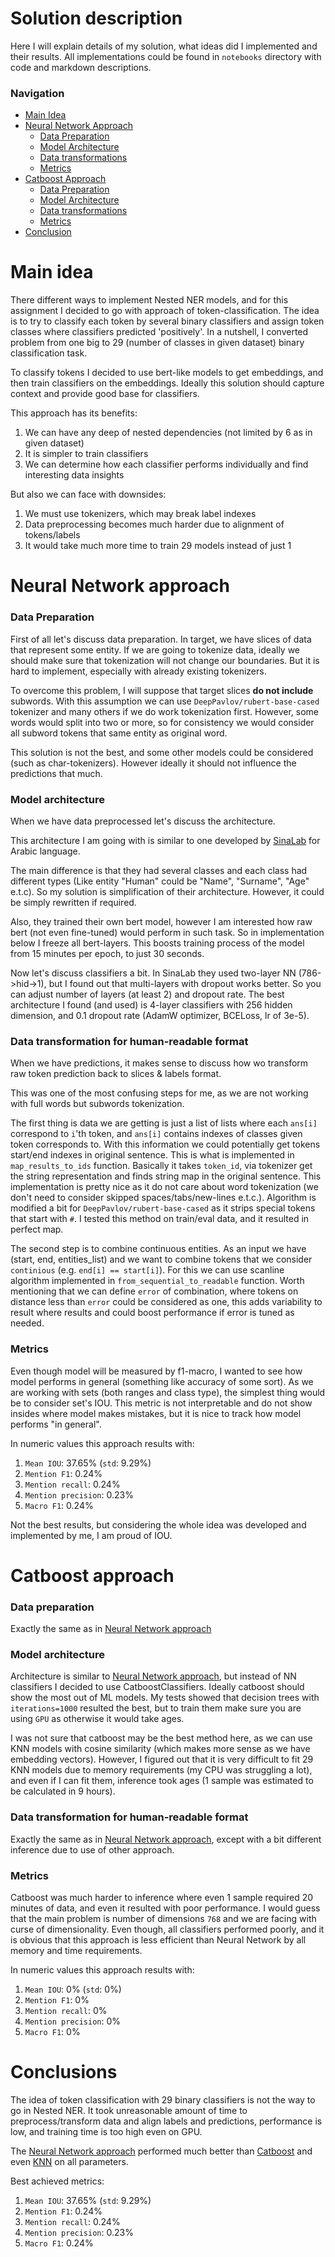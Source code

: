 # Solution description

Here I will explain details of my solution, what ideas did I implemented and their results. 
All implementations could be found in `notebooks` directory with code and markdown descriptions.

### Navigation
* [Main Idea](#main-idea)
* [Neural Network Approach](#neural-network-approach)
  * [Data Preparation](#data-preparation)
  * [Model Architecture](#model-architecture)
  * [Data transformations](#data-transformation-for-human-readable-format)
  * [Metrics](#metrics)
* [Catboost Approach](#catboost-approach)
  * [Data Preparation](#data-preparation-1)
  * [Model Architecture](#model-architecture-1)
  * [Data transformations](#data-transformation-for-human-readable-format-1)
  * [Metrics](#metrics-1)
* [Conclusion](#conclusions)


# Main idea

There different ways to implement Nested NER models, and for this assignment I decided to go with
approach of token-classification. The idea is to try to classify each token by several binary classifiers
and assign token classes where classifiers predicted 'positively'. In a nutshell, I converted problem from 
one big to 29 (number of classes in given dataset) binary classification task.

To classify tokens I decided to use bert-like models to get embeddings, and then train classifiers
on the embeddings. Ideally this solution should capture context and provide good base for classifiers.

This approach has its benefits:
1. We can have any deep of nested dependencies (not limited by 6 as in given dataset)
2. It is simpler to train classifiers
3. We can determine how each classifier performs individually and find interesting data insights

But also we can face with downsides:
1. We must use tokenizers, which may break label indexes
2. Data preprocessing becomes much harder due to alignment of tokens/labels
3. It would take much more time to train 29 models instead of just 1


# Neural Network approach

### Data Preparation

First of all let's discuss data preparation. In target, we have slices of data that represent some entity. 
If we are going to tokenize data, ideally we should make sure that tokenization will not change our 
boundaries. But it is hard to implement, especially with already existing tokenizers. 

To overcome this problem, I will suppose that target slices **do not include** subwords. 
With this assumption we can use `DeepPavlov/rubert-base-cased` tokenizer and many others if 
we do work tokenization first. However, some words would split into two or more, so for consistency 
we would consider all subword tokens that same entity as original word.

This solution is not the best, and some other models could be considered (such as char-tokenizers). 
However ideally it should not influence the predictions that much.


### Model architecture

When we have data preprocessed let's discuss the architecture.

This architecture I am going with is similar to one developed by [SinaLab](https://github.com/SinaLab/ArabicNER) 
for Arabic language. 

The main difference is that they had several classes and each class had different types 
(Like entity "Human" could be "Name", "Surname", "Age" e.t.c). So my solution is simplification of 
their architecture. However, it could be simply rewritten if required. 

Also, they trained their own bert model, however I am interested how raw bert (not even fine-tuned) 
would perform in such task. So in implementation below I freeze all bert-layers. 
This boosts training process of the model from 15 minutes per epoch, to just 30 seconds.

Now let's discuss classifiers a bit. In SinaLab they used two-layer NN (786->hid->1), but 
I found out that multi-layers with dropout works better. So you can adjust number of layers (at least 2) 
and dropout rate. The best architecture I found (and used) is 4-layer classifiers with 256 hidden dimension, 
and 0.1 dropout rate (AdamW optimizer, BCELoss, lr of 3e-5).


### Data transformation for human-readable format

When we have predictions, it makes sense to discuss how wo transform raw token prediction back to 
slices & labels format. 

This was one of the most confusing steps for me, as we are not working with full words but subwords tokenization. 

The first thing is data we are getting is just a list of lists where each `ans[i]` correspond to `i`'th token, 
and `ans[i]` contains indexes of classes given token corresponds to. With this information we could 
potentially get tokens start/end indexes in original sentence. This is what is implemented 
in `map_results_to_ids` function. Basically it takes `token_id`, via tokenizer get the string representation 
and finds string map in the original sentence. This implementation is pretty nice as it do not 
care about word tokenization (we don't need to consider skipped spaces/tabs/new-lines e.t.c.). 
Algorithm is modified a bit for `DeepPavlov/rubert-base-cased` as it strips special tokens that 
start with `#`. I tested this method on train/eval data, and it resulted in perfect map. 

The second step is to combine continuous entities. As an input we have (start, end, entities_list) 
and we want to combine tokens that we consider `continious` (e.g. `end[i] == start[i]`). For this 
we can use scanline algorithm implemented in `from_sequential_to_readable` function. 
Worth mentioning that we can define `error` of combination, where tokens on distance less than 
`error` could be considered as one, this adds variability to result where results and could boost 
performance if error is tuned as needed. 


### Metrics

Even though model will be measured by f1-macro, I wanted to see how model performs in general
(something like accuracy of some sort). As we are working with sets (both ranges and class type), 
the simplest thing would be to consider set's IOU. This metric is not interpretable and do not show 
insides where model makes mistakes, but it is nice to track how model performs "in general". 

In numeric values this approach results with:
1. `Mean IOU`: 37.65% (`std`: 9.29%)
2. `Mention F1`: 0.24% 
3. `Mention recall`: 0.24% 
4. `Mention precision`: 0.23% 
5. `Macro F1`: 0.24%

Not the best results, but considering the whole idea was developed and implemented by me, I am proud of IOU.


# Catboost approach

### Data preparation

Exactly the same as in [Neural Network approach](#data-preparation)


### Model architecture

Architecture is similar to [Neural Network approach](#model-architecture), but instead of NN classifiers 
I decided to use CatboostClassifiers. Ideally catboost should show the most out of ML models. My tests showed
that decision trees with `iterations=1000` resulted the best, but to train them make sure you are using `GPU` 
as otherwise it would take ages. 

I was not sure that catboost may be the best method here, as we can use KNN models with cosine similarity (which
makes more sense as we have embedding vectors). However, I figured out that it is very difficult to fit 29 KNN models due
to memory requirements (my CPU was struggling a lot), and even if I can fit them, inference took ages (1 sample was
estimated to be calculated in 9 hours). 

### Data transformation for human-readable format

Exactly the same as in [Neural Network approach](#data-transformation-for-human-readable-format), except 
with a bit different inference due to use of other approach.

### Metrics

Catboost was much harder to inference where even 1 sample required 20 minutes of data, and even it resulted
with poor performance. I would guess that the main problem is number of dimensions `768` and we are facing
with curse of dimensionality. Even though, all classifiers performed poorly, and it is obvious that this approach
is less efficient than Neural Network by all memory and time requirements.

In numeric values this approach results with:
1. `Mean IOU`: 0% (`std`: 0%)
2. `Mention F1`: 0% 
3. `Mention recall`: 0% 
4. `Mention precision`: 0% 
5. `Macro F1`: 0%


# Conclusions

The idea of token classification with 29 binary classifiers is not the way to go in Nested NER. It took 
unreasonable amount of time to preprocess/transform data and align labels and predictions, performance is low,
and training time is too high even on GPU. 

The [Neural Network approach](#neural-network-approach) performed much better than [Catboost](#catboost-approach) and
even [KNN](#model-architecture-1) on all parameters.

Best achieved metrics:
1. `Mean IOU`: 37.65% (`std`: 9.29%)
2. `Mention F1`: 0.24% 
3. `Mention recall`: 0.24% 
4. `Mention precision`: 0.23% 
5. `Macro F1`: 0.24%

